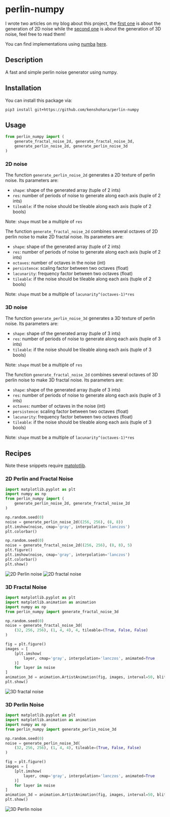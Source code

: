 # perlin-numpy

I wrote two articles on my blog about this project, the [first one](https://pvigier.github.io/2018/06/13/perlin-noise-numpy.html)  is about the generation of 2D noise while the [second one](https://pvigier.github.io/2018/11/02/3d-perlin-noise-numpy.html) is about the generation of 3D noise, feel free to read them!

You can find implementations using [numba](https://numba.pydata.org/) [here](https://github.com/pvigier/perlin-numpy/issues/9).

## Description

A fast and simple perlin noise generator using numpy.

## Installation

You can install this package via:

```
pip3 install git+https://github.com/kenshohara/perlin-numpy
```

## Usage

```python
from perlin_numpy import (
    generate_fractal_noise_2d, generate_fractal_noise_3d,
    generate_perlin_noise_2d, generate_perlin_noise_3d
)
```

### 2D noise

The function `generate_perlin_noise_2d` generates a 2D texture of perlin noise. Its parameters are:

* `shape`: shape of the generated array (tuple of 2 ints)
* `res`: number of periods of noise to generate along each axis (tuple of 2 ints)
* `tileable`: if the noise should be tileable along each axis (tuple of 2 bools)

Note: `shape` must be a multiple of `res`

The function `generate_fractal_noise_2d` combines several octaves of 2D perlin noise to make 2D fractal noise. Its parameters are:

* `shape`: shape of the generated array (tuple of 2 ints)
* `res`: number of periods of noise to generate along each axis (tuple of 2 ints)
* `octaves`: number of octaves in the noise (int)
* `persistence`: scaling factor between two octaves (float)
* `lacunarity`: frequency factor between two octaves (float)
* `tileable`: if the noise should be tileable along each axis (tuple of 2 bools)

Note: `shape` must be a multiple of `lacunarity^(octaves-1)*res`


### 3D noise

The function `generate_perlin_noise_3d` generates a 3D texture of perlin noise. Its parameters are:

* `shape`: shape of the generated array (tuple of 3 ints)
* `res`: number of periods of noise to generate along each axis (tuple of 3 ints)
* `tileable`: if the noise should be tileable along each axis (tuple of 3 bools)

Note: `shape` must be a multiple of `res`

The function `generate_fractal_noise_2d` combines several octaves of 3D perlin noise to make 3D fractal noise. Its parameters are:

* `shape`: shape of the generated array (tuple of 3 ints)
* `res`: number of periods of noise to generate along each axis (tuple of 3 ints)
* `octaves`: number of octaves in the noise (int)
* `persistence`: scaling factor between two octaves (float)
* `lacunarity`: frequency factor between two octaves (float)
* `tileable`: if the noise should be tileable along each axis (tuple of 3 bools)

Note: `shape` must be a multiple of `lacunarity^(octaves-1)*res`

## Recipes

Note these snippets require [matplotlib](https://matplotlib.org/).

### 2D Perlin and Fractal Noise

```python
import matplotlib.pyplot as plt
import numpy as np
from perlin_numpy import (
    generate_perlin_noise_2d, generate_fractal_noise_2d
)

np.random.seed(0)
noise = generate_perlin_noise_2d((256, 256), (8, 8))
plt.imshow(noise, cmap='gray', interpolation='lanczos')
plt.colorbar()

np.random.seed(0)
noise = generate_fractal_noise_2d((256, 256), (8, 8), 5)
plt.figure()
plt.imshow(noise, cmap='gray', interpolation='lanczos')
plt.colorbar()
plt.show()
```

![2D Perlin noise](https://github.com/pvigier/perlin-numpy/raw/master/examples/perlin2d.png)
![2D fractal noise](https://github.com/pvigier/perlin-numpy/raw/master/examples/fractal2d.png)

### 3D Fractal Noise

```python
import matplotlib.pyplot as plt
import matplotlib.animation as animation
import numpy as np
from perlin_numpy import generate_fractal_noise_3d

np.random.seed(0)
noise = generate_fractal_noise_3d(
    (32, 256, 256), (1, 4, 4), 4, tileable=(True, False, False)
)

fig = plt.figure()
images = [
    [plt.imshow(
        layer, cmap='gray', interpolation='lanczos', animated=True
    )]
    for layer in noise
]
animation_3d = animation.ArtistAnimation(fig, images, interval=50, blit=True)
plt.show()
```


![3D fractal noise](https://github.com/pvigier/perlin-numpy/raw/master/examples/fractal3d.gif)

### 3D Perlin Noise

```python
import matplotlib.pyplot as plt
import matplotlib.animation as animation
import numpy as np
from perlin_numpy import generate_perlin_noise_3d

np.random.seed(0)
noise = generate_perlin_noise_3d(
    (32, 256, 256), (1, 4, 4), tileable=(True, False, False)
)

fig = plt.figure()
images = [
    [plt.imshow(
        layer, cmap='gray', interpolation='lanczos', animated=True
    )]
    for layer in noise
]
animation_3d = animation.ArtistAnimation(fig, images, interval=50, blit=True)
plt.show()
```


![3D Perlin noise](https://github.com/pvigier/perlin-numpy/raw/master/examples/perlin3d.gif)
